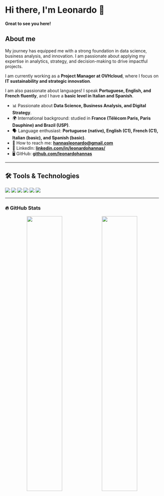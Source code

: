 # Hi there, I'm Leonardo 👋

**Great to see you here!**  

## About me

My journey has equipped me with a strong foundation in data science, business analysis, and innovation. I am passionate about applying my expertise in analytics, strategy, and decision-making to drive impactful projects.  

I am currently working as a **Project Manager at OVHcloud**, where I focus on **IT sustainability and strategic innovation**.

I am also passionate about languages! I speak **Portuguese, English, and French fluently**, and I have a **basic level in Italian and Spanish**.

- 📊 Passionate about **Data Science, Business Analysis, and Digital Strategy**.
- 🌍 International background: studied in **France (Télécom Paris, Paris Dauphine) and Brazil (USP)**.
- 🗣️ Language enthusiast: **Portuguese (native), English (C1), French (C1), Italian (basic), and Spanish (basic)**.
- 📩 How to reach me: **hannasleonardo@gmail.com**  
- 💼 LinkedIn: **[linkedin.com/in/leonardohannas/](https://www.linkedin.com/in/leonardohannas/)**  
- 🖥️ GitHub: **[github.com/leonardohannas](https://github.com/leonardohannas)**  

---

## 🛠 Tools & Technologies
<div align="left">
  <img src="https://img.shields.io/badge/-Python-3776AB?logo=python&logoColor=white&style=for-the-badge" />
  <img src="https://img.shields.io/badge/-SQL-4479A1?logo=postgresql&logoColor=white&style=for-the-badge" />
  <img src="https://img.shields.io/badge/-Tableau-E97627?logo=tableau&logoColor=white&style=for-the-badge" />
  <img src="https://img.shields.io/badge/-R-276DC3?logo=r&logoColor=white&style=for-the-badge" />
  <img src="https://img.shields.io/badge/-Power%20BI-F2C811?logo=powerbi&logoColor=black&style=for-the-badge" />
  <img src="https://img.shields.io/badge/-LaTeX-008080?logo=latex&logoColor=white&style=for-the-badge" />
</div>

---

### 🔥 GitHub Stats
<p align="center">
  <img width="48%" src="https://github-readme-stats.vercel.app/api?username=leonardohannas&show_icons=true&theme=dark" />
  <img width="48%" src="https://github-readme-streak-stats.herokuapp.com/?user=leonardohannas&theme=dark" />
</p>
